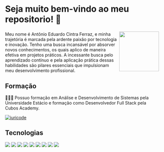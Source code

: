 <h1 align="left">Seja muito bem-vindo ao meu repositorio! 👋</h1>

###

<img align="right" height="130" src="https://miro.medium.com/max/1360/1*zVnWJtyGOX_kUIDm6ccCfQ.gif"  />

###

<p align="left">Meu nome é Antônio Eduardo Cintra Ferraz, e minha trajetória é marcada pela ardente paixão por tecnologia e inovação. Tenho uma busca incansável por absorver novos conhecimentos, os quais aplico de maneira efetiva em projetos práticos. A incessante busca pelo aprendizado contínuo e pela aplicação prática dessas habilidades são pilares essenciais que impulsionam meu desenvolvimento profissional.</p>

###

## Formação 

🧑🏽‍🎓 Possuo formação em Análise e Desenvolvimento de Sistemas pela Universidade Estácio e formação como Desenvolvedor Full Stack pela Cubos Academy.


[![iuricode](https://github-readme-stats.vercel.app/api/top-langs/?username=antoniocintra&layout=compact&theme=tokyonight)](https://github.com/anuraghazra/github-readme-stats)

## Tecnologias 

<img src = "https://img.shields.io/badge/JavaScript-323330?style=for-the-badge&logo=javascript&logoColor=F7DF1E" /> <img src = "https://img.shields.io/badge/TypeScript-007ACC?style=for-the-badge&logo=typescript&logoColor=white" />
<img src = "https://img.shields.io/badge/HTML5-E34F26?style=for-the-badge&logo=html5&logoColor=white" />
<img src = "https://img.shields.io/badge/React-20232A?style=for-the-badge&logo=react&logoColor=61DAFB" />
<img src = "https://img.shields.io/badge/Node.js-43853D?style=for-the-badge&logo=node.js&logoColor=white" />
<img src = "https://img.shields.io/badge/CSS3-1572B6?style=for-the-badge&logo=css3&logoColor=white" />
<img src = "https://img.shields.io/badge/Bootstrap-563D7C?style=for-the-badge&logo=bootstrap&logoColor=white" />
<img src = "https://img.shields.io/badge/PostgreSQL-316192?style=for-the-badge&logo=postgresql&logoColor=white" />
<img src = "https://img.shields.io/badge/Git-E34F26?style=for-the-badge&logo=git&logoColor=white" />
